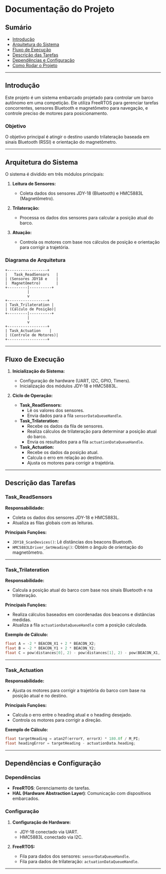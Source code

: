 # Documentação do Projeto

## Sumário
- [Introdução](#introdução)
- [Arquitetura do Sistema](#arquitetura-do-sistema)
- [Fluxo de Execução](#fluxo-de-execução)
- [Descrição das Tarefas](#descrição-das-tarefas)
- [Dependências e Configuração](#dependências-e-configuração)
- [Como Rodar o Projeto](#como-rodar-o-projeto)

---

## Introdução
Este projeto é um sistema embarcado projetado para controlar um barco autônomo em uma competição. Ele utiliza FreeRTOS para gerenciar tarefas concorrentes, sensores Bluetooth e magnetômetro para navegação, e controle preciso de motores para posicionamento.

### Objetivo
O objetivo principal é atingir o destino usando trilateração baseada em sinais Bluetooth (RSSI) e orientação do magnetômetro.

---

## Arquitetura do Sistema
O sistema é dividido em três módulos principais:

1. **Leitura de Sensores:**
   - Coleta dados dos sensores JDY-18 (Bluetooth) e HMC5883L (Magnetômetro).

2. **Trilateração:**
   - Processa os dados dos sensores para calcular a posição atual do barco.

3. **Atuação:**
   - Controla os motores com base nos cálculos de posição e orientação para corrigir a trajetória.

### Diagrama de Arquitetura
```
+------------------+
|   Task_ReadSensors   |
| (Sensores JDY18 e    |
|  Magnetômetro)       |
+---------|----------+
          |
          v
+------------------+
| Task_Trilateration |
| (Cálculo de Posição)|
+---------|----------+
          |
          v
+------------------+
| Task_Actuation    |
| (Controle de Motores)|
+------------------+
```

---

## Fluxo de Execução
1. **Inicialização do Sistema:**
   - Configuração de hardware (UART, I2C, GPIO, Timers).
   - Inicialização dos módulos JDY-18 e HMC5883L.

2. **Ciclo de Operação:**
   - **Task_ReadSensors:**
     - Lê os valores dos sensores.
     - Envia dados para a fila `sensorDataQueueHandle`.
   - **Task_Trilateration:**
     - Recebe os dados da fila de sensores.
     - Realiza cálculos de trilateração para determinar a posição atual do barco.
     - Envia os resultados para a fila `actuationDataQueueHandle`.
   - **Task_Actuation:**
     - Recebe os dados da posição atual.
     - Calcula o erro em relação ao destino.
     - Ajusta os motores para corrigir a trajetória.

---

## Descrição das Tarefas

### Task_ReadSensors
**Responsabilidade:**
- Coleta os dados dos sensores JDY-18 e HMC5883L.
- Atualiza as filas globais com as leituras.

**Principais Funções:**
- `JDY18_ScanDevices()`: Lê distâncias dos beacons Bluetooth.
- `HMC5883LDriver_GetHeading()`: Obtém o ângulo de orientação do magnetômetro.

---

### Task_Trilateration
**Responsabilidade:**
- Calcula a posição atual do barco com base nos sinais Bluetooth e na trilateração.

**Principais Funções:**
- Realiza cálculos baseados em coordenadas dos beacons e distâncias medidas.
- Atualiza a fila `actuationDataQueueHandle` com a posição calculada.

**Exemplo de Cálculo:**
```c
float A = -2 * BEACON_X1 + 2 * BEACON_X2;
float B = -2 * BEACON_Y1 + 2 * BEACON_Y2;
float C = pow(distances[0], 2) - pow(distances[1], 2) - pow(BEACON_X1, 2) + pow(BEACON_X2, 2) - pow(BEACON_Y1, 2) + pow(BEACON_Y2, 2);
```

---

### Task_Actuation
**Responsabilidade:**
- Ajusta os motores para corrigir a trajetória do barco com base na posição atual e no destino.

**Principais Funções:**
- Calcula o erro entre o heading atual e o heading desejado.
- Controla os motores para corrigir a direção.

**Exemplo de Cálculo:**
```c
float targetHeading = atan2f(errorY, errorX) * 180.0f / M_PI;
float headingError = targetHeading - actuationData.heading;
```

---

## Dependências e Configuração

### Dependências
- **FreeRTOS**: Gerenciamento de tarefas.
- **HAL (Hardware Abstraction Layer)**: Comunicação com dispositivos embarcados.

### Configuração
1. **Configuração de Hardware:**
   - JDY-18 conectado via UART.
   - HMC5883L conectado via I2C.

2. **FreeRTOS:**
   - Fila para dados dos sensores: `sensorDataQueueHandle`.
   - Fila para dados de trilateração: `actuationDataQueueHandle`.

---